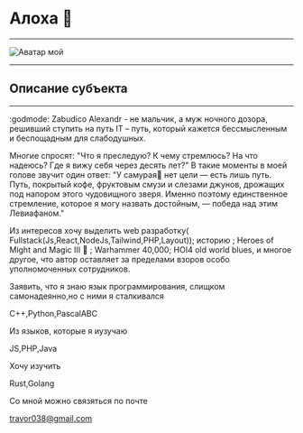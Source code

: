 # Алоха 👋

---

![Аватар мой](https://github.com/zabudico.png)

---

## Описание субъекта

---

:godmode: Zabudico Alexandr - не мальчик, а муж ночного дозора, решивший ступить на путь IT – путь, который кажется бессмысленным и беспощадным для слабодушных.

Многие спросят: "Что я преследую? К чему стремлюсь? На что надеюсь? Где я вижу себя через десять лет?"
В такие моменты в моей голове звучит один ответ: "У самурая:japanese_goblin: нет цели — есть лишь путь. Путь, покрытый кофе, фруктовым смузи и слезами джунов, дрожащих под напором этого чудовищного зверя. Именно поэтому единственное стремление, которое я могу назвать достойным, — победа над этим Левиафаном."

Из интересов хочу выделить web разработку(
Fullstack(Js,React,NodeJs,Tailwind,PHP,Layout)); историю ; Heroes of Might and Magic III :dragon: ; Warhammer 40,000; HOI4 old world blues, и многое другое, что автор оставляет за пределами взоров особо уполномоченных сотрудников.

Заявить, что я знаю язык программирования, слищком самонадеянно,но с ними я сталкивался

C++,Python,PascalABС

Из языков, которые я иузучаю

JS,PHP,Java

Хочу изучить

Rust,Golang

Со мной можно связяться по почте

travor038@gmail.com
